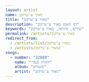```yaml
---
layout: artist
name: מאיר צ'טרקוב
title: "מאיר צ'טרקוב"
description: "דף האמן מאיר צ'טרקוב"
keywords: "שירים, מוזיקה, מאיר צ'טרקוב"
permalink: /artists/מאיר-צ'טרקוב
redirect_from:
  - /artists/list/מאיר צ'טרקוב
  - /artists/מאיר-צ'טרקוב/
songs:
  - number: "32880"
    name: "ותהיה בעזרי"
    album: "סינגלים"
    artist: "מאיר צ'טרקוב"
---
```

